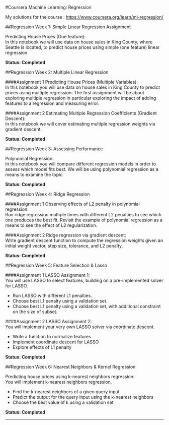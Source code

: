 #Coursera Machine Learning: Regression

My solutions for the course : https://www.coursera.org/learn/ml-regression/

##Regression Week 1: Simple Linear Regression Assignment

Predicting House Prices (One feature): <br />
In this notebook we will use data on house sales in King County, where 
Seattle is located, to predict house prices using simple (one feature) 
linear regression.

<b>Status: Completed</b>

##Regression Week 2: Multiple Linear Regression 

####Assignment 1
Predicting House Prices (Multiple Variables):<br />
In this notebook you will use data on house sales in King County to predict prices using multiple regression. The first assignment will be about exploring multiple regression in particular exploring the impact of adding features to a regression and measuring error.

####Assignment 2
Estimating Multiple Regression Coefficients (Gradient Descent): <br />
In this notebook we will cover estimating multiple regression weights via gradient descent.

<b>Status: Completed</b> 

##Regression Week 3: Assessing Performance

Polynomial Regression: <br />
In this notebook you will compare different regression models in order to assess which model fits best. 
We will be using polynomial regression as a means to examine the topic.

<b>Status: Completed</b>

##Regression Week 4: Ridge Regression

####Assignment 1
Observing effects of L2 penalty in polynomial regression:<br />
Run ridge regression multiple times with different L2 penalties to see which one produces the best fit. Revisit the example of polynomial regression as a means to see the effect of L2 regularization.

####Assignment 2
Ridge regression via gradient descent: <br />
Write gradient descent function to compute the regression weights given an initial weight vector, step size, tolerance, and L2 penalty.

<b>Status: Completed</b>

##Regression Week 5: Feature Selection & Lasso

####Assignment 1
LASSO Assignment 1:<br />
You will use LASSO to select features, building on a pre-implemented solver for LASSO.
- Run LASSO with different L1 penalties.
- Choose best L1 penalty using a validation set.
- Choose best L1 penalty using a validation set, with additional constraint on the size of subset.

####Assignment 2
LASSO Assignment 2:<br />
You will implement your very own LASSO solver via coordinate descent.
- Write a function to normalize features
- Implement coordinate descent for LASSO
- Explore effects of L1 penalty

<b>Status: Completed</b>

##Regression Week 6: Nearest Neighbors & Kernel Regression

Predicting house prices using k-nearest neighbors regression:<br />
You will implement k-nearest neighbors regression.
- Find the k-nearest neighbors of a given query input
- Predict the output for the query input using the k-nearest neighbors
- Choose the best value of k using a validation set

<b>Status: Completed</b>

------------------------------------------------------------------------------------------------------------------------------



